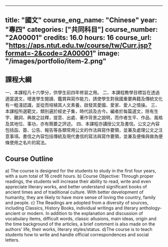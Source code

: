 
---
title: "國文"
course_eng_name: "Chinese"
year: "專四"
categories: ["共同科目"]
course_number: "2A00001"
credits: 16.0
hours: 16
course_url: "https://aps.ntut.edu.tw/course/tw/Curr.jsp?format=-2&code=2A00001"
image: "/images/portfolio/item-2.png"
---

## 課程大綱

一、本課程凡十六學分，供學生前四年修習之用。
二、本課程教學目標旨在透過適當選文，增進學生閱讀、鑑賞與寫作能力，誘使學生對我國重要典籍及傳統文化有一粗淺認識，並從而培植其人文素養，啟發其愛國、愛家、愛人之情操。
三、本課程所選範文，類別遍於經史子集，時代該及古今。編者於每篇選文，除有生字、難詞、典故之註釋，提意、出處、著作背景之說明，而作者生平、作品、風格及其地位、事功，亦有簡要之評述。
四、本課程亦講授公文及書信。公文之內容包括函、簽、公告、報告等各類常用公文的作法與寫作要領，並兼及處理公文之注意事項。書信之內容包括傳統及現代書信的寫法與寫作要領，並兼及便條與做為便條使用之名片的寫法。

## Course Outline

a) The course is designed for the students to study in the first four years, with a sum total of 16 credit hours. 
b) Course Objective: Through proper readings, the students will increase their ability to read, write and even appreciate literary works, and better understand significant books of ancient times and of traditional culture. With better development of humanity, they are likely to have more sense of loving the country, family and people. 
c) The Readings are adopted from a diversity of sources, including Classics, History Books, individual writings and literary anthology-ancient or modern. In addition to the explanation and discussion of vocabulary items, difficult words, classic allusions, main ideas, origin and the time background of the articles, a brief comment is also made on the authors' life, their works, literary styles/status. 
d)The course is to teach students how to write and handle official correspondences and social letters.
